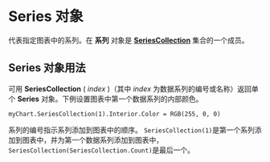 
# Series 对象

代表指定图表中的系列。在 **系列** 对象是 **[SeriesCollection](c5d00466-f7a1-7e6f-56e4-958901dbe3e3.md)** 集合的一个成员。


## Series 对象用法

可用  **SeriesCollection** ( _index_ )（其中 _index_ 为数据系列的编号或名称）返回单个 **Series** 对象。下例设置图表中第一个数据系列的内部颜色。


```
myChart.SeriesCollection(1).Interior.Color = RGB(255, 0, 0)
```

系列的编号指示系列添加到图表中的顺序。 `SeriesCollection(1)`是第一个系列添加到图表中，并为第一个数据系列添加到图表中，  `SeriesCollection(SeriesCollection.Count)`是最后一个。


